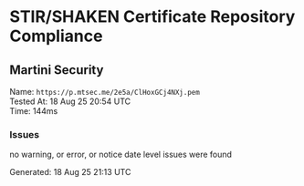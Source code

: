 # STIR/SHAKEN Certificate Repository Compliance

## Martini Security

Name: `https://p.mtsec.me/2e5a/ClHoxGCj4NXj.pem`\
Tested At: 18 Aug 25 20:54 UTC\
Time: 144ms

### Issues

no warning, or error, or notice date level issues were found

Generated: 18 Aug 25 21:13 UTC